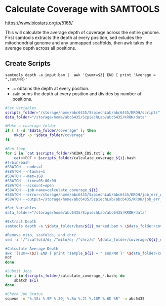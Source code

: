 
# Calculate Coverage with SAMTOOLS
https://www.biostars.org/p/5165/

This will calculate the average depth of coverage across the entire genome. First samtools extracts the depth at every position, sed exludes the mitochondrial genome and any unmapped scaffolds, then awk takes the average depth across all positions. 

## Create Scripts
`samtools depth -a input.bam |  awk '{sum+=$3} END { print "Average = ",sum/NR}'`
- `a`: obtains the depth at every position. 
- `awk`: sums the depth at every position and divides by number of positions.

```bash
#Set Variables
scripts_folder="/storage/home/abc6435/SzpiechLab/abc6435/KROH/scripts"
data_folder="/storage/home/abc6435/SzpiechLab/abc6435/KROH/data"

#Make a coverage folder
if [ ! -d "$data_folder/coverage" ]; then
    mkdir -p "$data_folder/coverage"
fi

#Run loop
for i in `cat $scripts_folder/hKIWA_IDS.txt`; do
    cat<<EOT > $scripts_folder/calculate_coverage_${i}.bash
#!/bin/bash
#SBATCH --nodes=1
#SBATCH --ntasks=1
#SBATCH --mem=1GB
#SBATCH --time=05:00:00
#SBATCH --account=open
#SBATCH --job-name=calculate_coverage_${i}
#SBATCH --error=/storage/home/abc6435/SzpiechLab/abc6435/KROH/job_err_output/%x.%j.err
#SBATCH --output=/storage/home/abc6435/SzpiechLab/abc6435/KROH/job_err_output/%x.%j.out

#Set Variables
data_folder="/storage/home/abc6435/SzpiechLab/abc6435/KROH/data"

#Extract Depth
samtools depth -a \$data_folder/bam/${i}_marked.bam > \$data_folder/coverage/${i}_depth.txt

#Remove mito, scafolds, and chrz
sed -i '/^scaffold/d; /^mito/d; /^chrz/d' \$data_folder/coverage/${i}_depth.txt

#Calculate Average Depth
awk '{sum+=\$3} END { print "sample_${i} = " sum/NR }' \$data_folder/coverage/${i}_depth.txt >> \$data_folder/seq_stats/autosomal_coverage.txt
EOT
done

#Submit Jobs
for i in $scripts_folder/calculate_coverage_*.bash; do
    sbatch ${i}
done

#Check Job Status
squeue -o "%.18i %.9P %.30j %.8u %.2t %.10M %.6D %R" -u abc6435
```